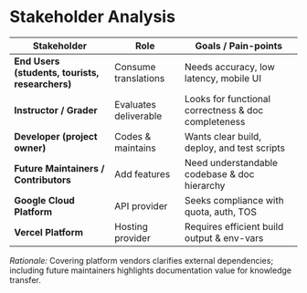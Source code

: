# Stakeholder Analysis

| Stakeholder                                     | Role                  | Goals / Pain-points                                 |
| ----------------------------------------------- | --------------------- | --------------------------------------------------- |
| **End Users (students, tourists, researchers)** | Consume translations  | Needs accuracy, low latency, mobile UI              |
| **Instructor / Grader**                         | Evaluates deliverable | Looks for functional correctness & doc completeness |
| **Developer (project owner)**                   | Codes & maintains     | Wants clear build, deploy, and test scripts         |
| **Future Maintainers / Contributors**           | Add features          | Need understandable codebase & doc hierarchy        |
| **Google Cloud Platform**                       | API provider          | Seeks compliance with quota, auth, TOS              |
| **Vercel Platform**                             | Hosting provider      | Requires efficient build output & env-vars          |

_Rationale:_ Covering platform vendors clarifies external dependencies; including future maintainers highlights documentation value for knowledge transfer.

```

```
